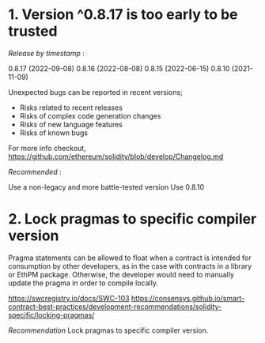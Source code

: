 # 1.  Version ^0.8.17 is too early to be trusted

*Release by timestamp* :

0.8.17 (2022-09-08)
0.8.16 (2022-08-08)
0.8.15 (2022-06-15)
0.8.10 (2021-11-09)

Unexpected bugs can be reported in recent versions;
- Risks related to recent releases
- Risks of complex code generation changes
- Risks of new language features
- Risks of known bugs

For more info checkout, https://github.com/ethereum/solidity/blob/develop/Changelog.md 

*Recommended* :

Use a non-legacy and more battle-tested version
Use 0.8.10

# 2. Lock pragmas to specific compiler version

Pragma statements can be allowed to float when a contract is intended for consumption by other developers, as in the case with contracts in a library or EthPM package. Otherwise, the developer would need to manually update the pragma in order to compile locally.

https://swcregistry.io/docs/SWC-103
https://consensys.github.io/smart-contract-best-practices/development-recommendations/solidity-specific/locking-pragmas/

*Recommendation* 
Lock pragmas to specific compiler version.